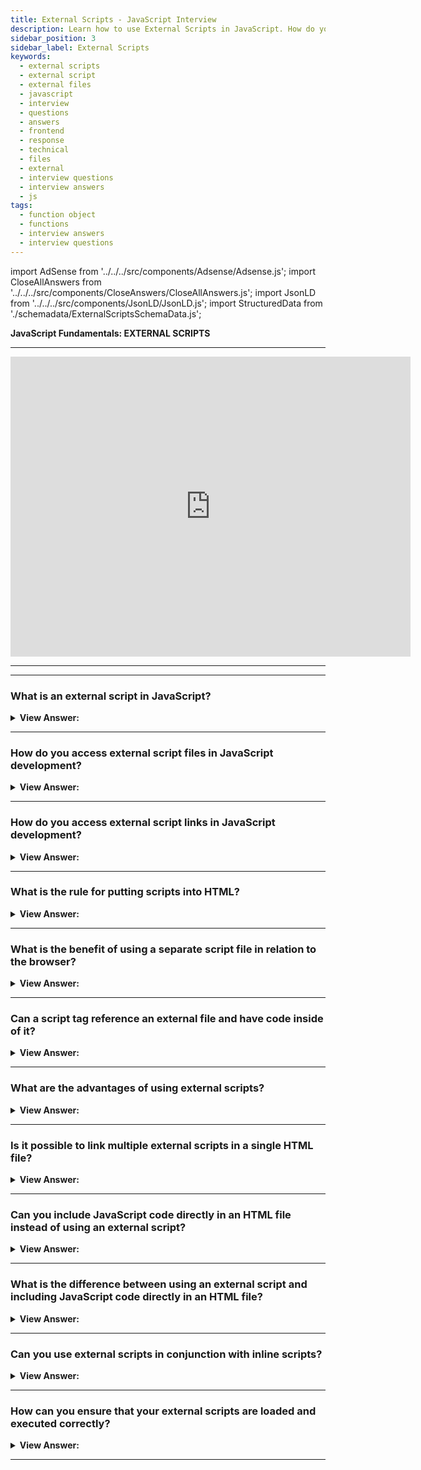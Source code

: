 ```yaml
---
title: External Scripts - JavaScript Interview
description: Learn how to use External Scripts in JavaScript. How do you access external script files in JavaScript development? | Frontend Developer Interview Questions
sidebar_position: 3
sidebar_label: External Scripts
keywords:
  - external scripts
  - external script
  - external files
  - javascript
  - interview
  - questions
  - answers
  - frontend
  - response
  - technical
  - files
  - external
  - interview questions
  - interview answers
  - js
tags:
  - function object
  - functions
  - interview answers
  - interview questions
---
```


<!-- Notes: Passed Rich Snippets validation. -->

import AdSense from '../../../src/components/Adsense/Adsense.js';
import CloseAllAnswers from '../../../src/components/CloseAnswers/CloseAllAnswers.js';
import JsonLD from '../../../src/components/JsonLD/JsonLD.js';
import StructuredData from './schemadata/ExternalScriptsSchemaData.js';

<JsonLD data={StructuredData} />

<head>
  <title>External Scripts | JS Frontend Phone Interview Questions</title>
</head>

**JavaScript Fundamentals: EXTERNAL SCRIPTS**

---

<div class='videoWrapper'>
<iframe
    width="640"
    height="480"
    src="https://www.youtube.com/embed/ise5kH41cT8"
    frameborder="0"
    allow="autoplay; encrypted-media"
    allowfullscreen
>
</iframe>
</div>

---

<AdSense />

---

<CloseAllAnswers />

### What is an external script in JavaScript?

<details>
  <summary><strong>View Answer:</strong></summary>
  <div>
  <div><strong>Interview Response:</strong> An external script is a JavaScript file that is separate from the HTML file that it is used in. It is linked to the HTML file using the &#60;script&#62; tag and is usually saved with a .js file extension.
  </div>
  </div>
</details>

---

### How do you access external script files in JavaScript development?

<details>
  <summary><strong>View Answer:</strong></summary>
  <div>
  <div><strong>Interview Response:</strong> To access external script files in JavaScript development, you can use the HTML &#60;script&#62; tag with the "src" attribute set to the file path of the external script.</div><br />
  <div><strong className="codeExample">Code Example:</strong><br /><br />
  
  <div></div>

```html
<!DOCTYPE html>
<html>
  <head>
    <title>Example</title>
    <script src="myscript.js"></script>
  </head>
  <body>
    <h1>Hello World!</h1>
  </body>
</html>
```

  </div>
  </div>
</details>

---

### How do you access external script links in JavaScript development?

<details>
  <summary><strong>View Answer:</strong></summary>
  <div>
  <div><strong>Interview Response:</strong> We can access external scripts by using the script-src attribute. Both secure and non-secure domains are permissible.</div><br />
  <div><strong className="codeExample">Code Example:</strong><br /><br />

  <div></div>

```html
<!DOCTYPE html>
<html>
  <head>
    <title>My Page</title>
    <script src="https://example.com/myscript.js"></script>
  </head>
  <body>
    <h1>Hello World!</h1>
  </body>
</html>
```

  </div>
  </div>
</details>

---

### What is the rule for putting scripts into HTML?

<details>
  <summary><strong>View Answer:</strong></summary>
  <div>
  <div><strong>Interview Response:</strong> As a rule, only the most straightforward scripts go into HTML pages. Complex scripts reside in separate files. The general rule for putting scripts into HTML is to include them in the &#60;body&#62; or &#60;head&#62; section using the &#60;script&#62; tag.</div><br/>
  <div><strong className="codeExample">Code Example:</strong><br /><br />

  <div></div>

```html
<!DOCTYPE html>
<html>
  <head>
    <title>My Page</title>
    <script>
        function myFunction() {
         console.log("I'm Simple");
        }
    </script>
  </head>
  <body>
    <h1>Hello World!</h1>
    <script src="complex.js"></script>
  </body>
</html>
```

</div>
  </div>
</details>

---

### What is the benefit of using a separate script file in relation to the browser?

<details>
  <summary><strong>View Answer:</strong></summary>
  <div>
  <div><strong>Interview Response:</strong> The benefit of using a separate file is that the browser downloads and stores the script in its cache. Instead of downloading it on every load, other pages referencing the same script take it from the cache. That reduces traffic and makes pages faster.</div><br/>
  <div><strong className="codeExample">Code Example:</strong><br /><br />

  <div></div>

```html
<!DOCTYPE html>
<html>
  <head>
    <title>My Page</title>
    <script src="myscript.js"></script>
  </head>
  <body>
    <h1>Hello World!</h1>
  </body>
</html>
```

</div>
  </div>
</details>

---

### Can a script tag reference an external file and have code inside of it?

<details>
  <summary><strong>View Answer:</strong></summary>
  <div>
  <div><strong>Interview Response:</strong> No, a script tag cannot contain both an external file and code inside it.</div><br />
  <div><strong className="codeExample">Code Example:</strong>This is not allowed<br /><br />

  <div></div>

```javascript
<script src="file.js">
  console.log(1); // the content is ignored, because src is set
</script>
```

The example above can be split into two scripts to work:<br />

  <div></div>

```javascript
<script src="file.js"></script>

<script>
  console.log('Now it works!');
</script>
```

  </div>  
  </div>
</details>

---

### What are the advantages of using external scripts?

<details>
  <summary><strong>View Answer:</strong></summary>
  <div>
  <div><strong>Interview Response:</strong> Using external scripts can help to separate your code into manageable pieces, make it easier to maintain and debug, and improve the overall performance of your website by allowing the browser to cache the script.
  </div>
  </div>
</details>

---

### Is it possible to link multiple external scripts in a single HTML file?

<details>
  <summary><strong>View Answer:</strong></summary>
  <div>
  <div><strong>Interview Response:</strong> Yes, it is possible to link multiple external scripts within a single HTML file.</div><br/>
  <div><strong className="codeExample">Code Example:</strong><br /><br />

  <div></div>

```html
<!DOCTYPE html>
<html>
  <head>
  <script src="path/to/script1.js"></script>
  <script src="path/to/script2.js"></script>
  </head>
  <body>
    <h1>Hello World!</h1>
  </body>
</html>
```

</div>
  </div>
</details>

---

### Can you include JavaScript code directly in an HTML file instead of using an external script?

<details>
  <summary><strong>View Answer:</strong></summary>
  <div>
  <div><strong>Interview Response:</strong> Yes, you can include JavaScript code directly in an HTML file using the &#60;script&#62; tag with the code enclosed in the tag. However, this is not recommended for larger scripts as it can make the HTML file difficult to read and maintain.</div><br/>
  <div><strong className="codeExample">Code Example:</strong><br /><br />

  <div></div>

```html
<!DOCTYPE html>
<html>
  <head>
    <script>
      function greet(name) {
        console.log("Hello, " + name + "!");
      }
    </script>
  </head>
  <body>
    <button onclick="greet('John')">Click me</button>
  </body>
</html>
```

<p>Including JavaScript code directly in an HTML file can be useful for adding functionality to specific elements on the page or for small scripts that do not require their own file. However, it can lead to code duplication and decreased maintainability if used excessively. Using external scripts can help to improve code organization and reuse.</p>

</div>
  </div>
</details>

---

### What is the difference between using an external script and including JavaScript code directly in an HTML file?

<details>
  <summary><strong>View Answer:</strong></summary>
  <div>
  <div><strong>Interview Response:</strong> An external script is a separate file that is loaded and cached separately, while inline scripts are directly embedded in the HTML file.</div><br />
  <div><strong className="codeExample">Code Example:</strong> Working with two files<br /><br />

  <div></div>

```javascript
// script.js
function greet(name) {
  console.log("Hello, " + name + "!");
}
```

Below index.html loads script.js above<br />

  <div></div>

```html
<!-- index.html -->
<!DOCTYPE html>
<html>
  <head>
    <script src="script.js"></script>
  </head>
  <body>
    <button onclick="greet('John')">Click me</button>
  </body>
</html>
```

  </div>  
  </div>
</details>

---

### Can you use external scripts in conjunction with inline scripts?

<details>
  <summary><strong>View Answer:</strong></summary>
  <div>
  <div><strong>Interview Response:</strong> Yes, you can use external scripts in conjunction with inline scripts. However, you should ensure that your scripts do not conflict with each other and that any necessary dependencies are loaded in the correct order.</div><br/>
  <div><strong className="codeExample">Code Example:</strong><br /><br />

  <div></div>

```html
<!DOCTYPE html>
<html>
  <head>
    <head>
      <script src="path/to/script.js"></script>
      <script>
        // Inline script
        console.log("This is an inline script.");
      </script>
    </head>
  </head>
  <body>
    <button onclick="greet('John')">Click me</button>
  </body>
</html>
```

<p>Using external scripts in conjunction with inline scripts can be useful for adding functionality to specific elements on the page or for handling events that are specific to a particular section of the page. However, it's important to ensure that scripts are loaded and executed in the correct order to avoid unexpected behavior.</p>

</div>
  </div>
</details>

---

### How can you ensure that your external scripts are loaded and executed correctly?

<details>
  <summary><strong>View Answer:</strong></summary>
  <div>
  <div><strong>Interview Response:</strong> To ensure that external scripts are loaded and executed correctly in JavaScript, we can use the onload event and the onerror event of the HTMLScriptElement object. The onload event fires when the script has been successfully loaded, while the onerror event fires when the script fails to load or encounters an error during execution.</div><br/>
  <div><strong className="codeExample">Code:</strong> For example, to load an external script and ensure that it has been loaded and executed correctly, we can use the following code:<br /><br />

  <div></div>

```javascript
let script = document.createElement("script");
script.src = "path/to/script.js";

script.onload = function() {
  console.log("Script loaded and executed successfully.");
};

script.onerror = function() {
  console.error("Failed to load script.");
};

document.head.appendChild(script);
```

<p>Using the onload and onerror events to ensure that external scripts are loaded and executed correctly can help to prevent errors and ensure that our code runs as intended.
</p>

</div>
  </div>
</details>

---
